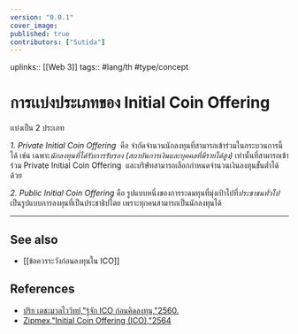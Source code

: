 ```yaml
---
version: "0.0.1"
cover_image:
published: true
contributors: ["Sutida"]
---
```

uplinks:: [[Web 3]]
tags:: #lang/th #type/concept

# การเเบ่งประเภทของ Initial Coin Offering
เเบ่งเป็น 2 ประเภท

*1. Private Initial Coin Offering*  คือ จำกัดจำนวนนักลงทุนที่สามารถเข้าร่วมในกระบวนการนี้ได้ เช่น เฉพาะ*นักลงทุนที่ได้รับการรับรอง (สถาบันการเงินและบุคคลที่มีรายได้สูง)* เท่านั้นที่สามารถเข้าร่วม Private Initial Coin Offering  และบริษัทสามารถเลือกกำหนดจำนวนเงินลงทุนขั้นต่ำได้ด้วย

*2. Public Initial Coin Offering* คือ รูปแบบหนึ่งของการระดมทุนที่มุ่งเป้าไปที่*ประชาชนทั่วไป* เป็นรูปแบบการลงทุนที่เป็นประชาธิปไตย เพราะทุกคนสามารถเป็นนักลงทุนได้

---
## See also
- [[ข้อควรระวังก่อนลงทุนใน ICO]]
## References
- [ปริย เตชะมวลไววิทย์,"รู้จัก ICO ก่อนคิดลงทุน,"2560.](https://www.sec.or.th/TH/Template3/Articles/2560/ac-post-25601106-ICO.pdf)
- [Zipmex,"Initial Coin Offering (ICO),"2564](https://zipmex.com/th/glossary/ico/)
